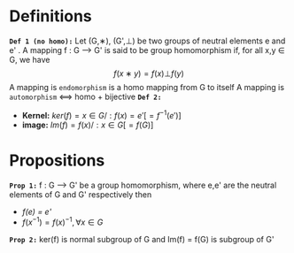 # Definitions
**`Def 1 (no homo):`**
Let (G,∗), (G',⊥) be two groups of neutral elements e and e' . A mapping f : G --> G' is said to be group homomorphism if, for all x,y ∈ G, we have $$f(x ∗ y) = f(x)⊥f(y)$$
A mapping is `endomorphism` is a homo mapping from G to itself
A mapping is `automorphism` <==> homo + bijective
**`Def 2:`**
- **Kernel:** $ker(f) = {x ∈ G/ : f(x) = e'} [= f^{−1}({e'})]$
- **image:** $Im(f) = {f(x)/ : x ∈ G} [= f(G)]$

# Propositions
**`Prop 1:`**
f : G --> G' be a group homomorphism, where e,e' are the neutral elements of G and G' respectively then
- *f(e) = e'*
- $f(x^{−1}) = f(x)^{−1} ,∀x ∈ G$

**`Prop 2:`**
ker(f) is normal subgroup of G and Im(f) = f(G) is subgroup of G'